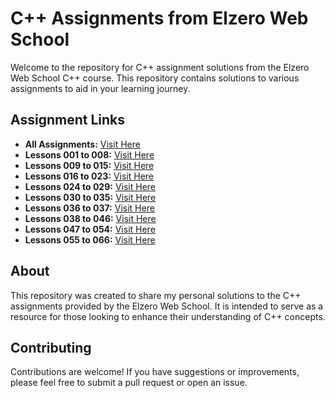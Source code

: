 # C++ Assignments from Elzero Web School

Welcome to the repository for C++ assignment solutions from the Elzero Web School C++ course. This repository contains solutions to various assignments to aid in your learning journey.

## Assignment Links

- **All Assignments:** [Visit Here](https://elzero.org/category/assignments/cpp-assignments/)
- **Lessons 001 to 008:** [Visit Here](https://elzero.org/cpp-assignments-lesson-1-to-8/)
- **Lessons 009 to 015:** [Visit Here](https://elzero.org/cpp-assignments-lesson-9-to-15/)
- **Lessons 016 to 023:** [Visit Here](https://elzero.org/cpp-assignments-lesson-16-to-23/)
- **Lessons 024 to 029:** [Visit Here](https://elzero.org/cpp-assignments-lesson-24-to-29/)
- **Lessons 030 to 035:** [Visit Here](https://elzero.org/cpp-assignments-lesson-30-to-35/)
- **Lessons 036 to 037:** [Visit Here](https://elzero.org/cpp-assignments-lesson-36-to-37/)
- **Lessons 038 to 046:** [Visit Here](https://elzero.org/cpp-assignments-lesson-38-to-46/)
- **Lessons 047 to 054:** [Visit Here](https://elzero.org/cpp-assignments-lesson-46-to-54/)
- **Lessons 055 to 066:** [Visit Here](https://elzero.org/cpp-assignments-lesson-55-to-66/)

## About

This repository was created to share my personal solutions to the C++ assignments provided by the Elzero Web School. It is intended to serve as a resource for those looking to enhance their understanding of C++ concepts.

## Contributing

Contributions are welcome! If you have suggestions or improvements, please feel free to submit a pull request or open an issue.